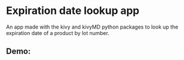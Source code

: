 # Expiration date lookup app

An app made with the kivy and kivyMD python packages to look up the expiration date of a product by lot number.

## Demo:
